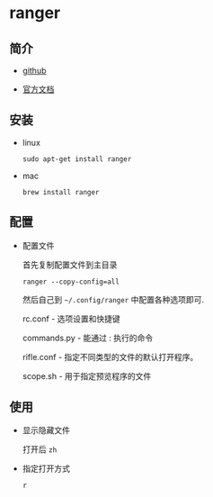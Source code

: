 # ranger

## 简介

- [github](https://github.com/ranger/ranger)

- [官方文档](https://ranger.github.io/)

## 安装

- linux

  `sudo apt-get install ranger`

- mac

  `brew install ranger`

## 配置

- 配置文件

  首先复制配置文件到主目录

  `ranger --copy-config=all`

  然后自己到 `~/.config/ranger` 中配置各种选项即可.

  rc.conf - 选项设置和快捷键

  commands.py - 能通过 : 执行的命令

  rifle.conf - 指定不同类型的文件的默认打开程序。

  scope.sh - 用于指定预览程序的文件

## 使用

- 显示隐藏文件

  打开后 `zh`

- 指定打开方式

  `r`